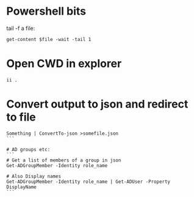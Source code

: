 Powershell bits
======================================

tail -f a file:

```
get-content $file -wait -tail 1
```

# Open CWD in explorer
```
ii .
```

# Convert output to json and redirect to file
````
Something | ConvertTo-json >somefile.json
```

# AD groups etc:
```
# Get a list of members of a group in json
Get-ADGroupMember -Identity role_name

# Also Display names
Get-ADGroupMember -Identity role_name | Get-ADUser -Property DisplayName
```
